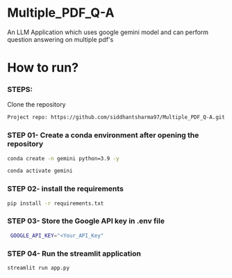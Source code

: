 # Multiple_PDF_Q-A
An LLM Application which uses google gemini model and can perform question answering on multiple pdf's

# How to run?
### STEPS:

Clone the repository

```bash
Project repo: https://github.com/siddhantsharma97/Multiple_PDF_Q-A.git
```
### STEP 01- Create a conda environment after opening the repository

```bash
conda create -n gemini python=3.9 -y
```

```bash
conda activate gemini
```


### STEP 02- install the requirements
```bash
pip install -r requirements.txt
```
### STEP 03- Store the Google API key in .env file

```bash
 GOOGLE_API_KEY="<Your_API_Key"
```
### STEP 04- Run the streamlit application
```bash
streamlit run app.py
```